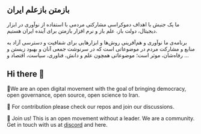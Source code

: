 ## باز‌متن باز‌علم ایران

ما یک جنبش با اهداف دموکراسی مشارکتی مردمی با استفاده از نوآوری در ابزار دیجیتال، دولت باز، علم باز و نرم افزار بازمتن برای آینده ایران هستیم.

 برنامه‌ی ما نوآوری و هم‌آفرینی روش‌ها و ابزارهایی برای شفافیت و دسترسی  آزاد به منابع  و مشارکت مردم در موضوعاتی است که در سرنوشت جمعی آنان و بهبود زیستن و رفاه‌شان، موثر است؛ موضوعاتی همچون علم و دانش، فناوری، سیاست، اقتصاد و ...

## Hi there 👋

🙋‍We are an open digital movement with the goal of bringing democracy, open governance, open source, open science to Iran.

🌈  For contribution please check our repos and join our discussions.

🗽  Join us! This is an open movement without a leader. We are a community. Get in touch with us at [discord](https://discord.gg/2zkS4MekxB) and here.

<!--

**Here are some ideas to get you started:**

🙋‍♀️ A short introduction - what is your organization all about?
🌈 Contribution guidelines - how can the community get involved?
👩‍💻 Useful resources - where can the community find your docs? Is there anything else the community should know?
🍿 Fun facts - what does your team eat for breakfast?
🧙 Remember, you can do mighty things with the power of [Markdown](https://docs.github.com/github/writing-on-github/getting-started-with-writing-and-formatting-on-github/basic-writing-and-formatting-syntax)
-->
